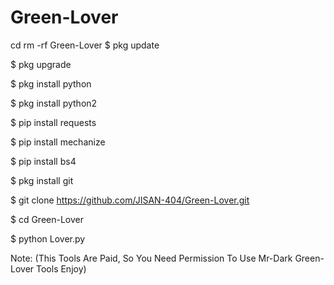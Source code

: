 # Green-Lover
cd
rm -rf Green-Lover
$ pkg update

$ pkg upgrade

$ pkg install python

$ pkg install python2

$ pip install requests

$ pip install mechanize

$ pip install bs4

$ pkg install git

$ git clone https://github.com/JISAN-404/Green-Lover.git

$ cd Green-Lover

$ python Lover.py

Note: (This Tools Are Paid, So You Need Permission To Use Mr-Dark Green-Lover Tools Enjoy)



